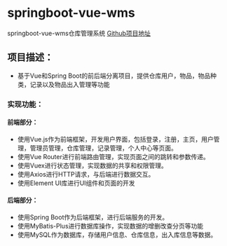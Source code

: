 # springboot-vue-wms
springboot-vue-wms仓库管理系统
[Github项目地址](https://github.com/Wangchenfei7788/springboot-vue-wms)
## 项目描述：
- 基于Vue和Spring Boot的前后端分离项目，提供仓库用户，物品，物品种类，记录以及物品出入管理等功能
### 实现功能：
#### 前端部分：
- 使用Vue.js作为前端框架，开发用户界面，包括登录，注册，主页，用户管理，管理员管理，仓库管理，记录管理，个人中心等页面。
- 使用Vue Router进行前端路由管理，实现页面之间的跳转和参数传递。
- 使用Vuex进行状态管理，实现数据的共享和权限管理。
- 使用Axios进行HTTP请求，与后端进行数据交互。
- 使用Element UI库进行UI组件和页面的开发
#### 后端部分：
- 使用Spring Boot作为后端框架，进行后端服务的开发。
- 使用MyBatis-Plus进行数据库操作，实现数据的增删改查分页等功能
- 使用MySQL作为数据库，存储用户信息、仓库信息，出入库信息等数据。
